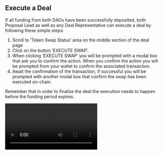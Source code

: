 ## Execute a Deal

If all funding from both DAOs have been successfully deposited, both Proposal Lead as well as any Deal Representative can execute a deal by following these simple steps:

1. Scroll to ‘Token Swap Status’ area on the middle section of the deal page 
2. Click on the button ‘EXECUTE SWAP’. 
3. When clicking ‘EXECUTE SWAP’ you will be prompted with a modal box that ask you to confirm the action. When you confirm the action you will be prompted from your wallet to confirm the associated transaction. 
4. Await the confirmation of the transaction, if successful you will be prompted with another modal box that confirm the swap has been executed on-chain.

Remember that in order to finalize the deal the execution needs to happen before the funding period expires.

<div>
<video controls preload="auto"> <source src="https://ik.imagekit.io/primedao/PrimeDeals/10-execute-deals_VjGKGzGZ2.mp4" type="video/mp4">Your browser does not support the video tag.</video>
</div>